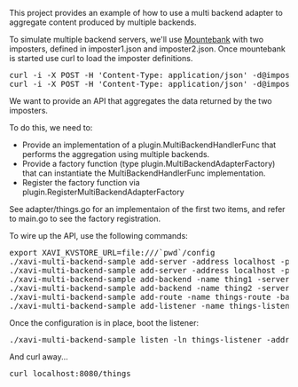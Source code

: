 This project provides an example of how to use a multi backend adapter to aggregate content
produced by multiple backends.

To simulate multiple backend servers, we'll use [Mountebank](http://www.mbtest.org/) with two imposters, defined in imposter1.json
and imposter2.json. Once mountebank is started use curl to load the imposter definitions.

<pre>
curl -i -X POST -H 'Content-Type: application/json' -d@imposter1.json http://127.0.0.1:2525/imposters
curl -i -X POST -H 'Content-Type: application/json' -d@imposter2.json http://127.0.0.1:2525/imposters
</pre>

We want to provide an API that aggregates the data returned by the two imposters.

To do this, we need to:

* Provide an implementation of a plugin.MultiBackendHandlerFunc that performs the aggregation using multiple backends.
* Provide a factory function (type plugin.MultiBackendAdapterFactory) that can instantiate the MultiBackendHandlerFunc implementation.
* Register the factory function via plugin.RegisterMultiBackendAdapterFactory

See adapter/things.go for an implementaion of the first two items, and refer to main.go to see the factory registration.

To wire up the API, use the following commands:

<pre>
export XAVI_KVSTORE_URL=file:///`pwd`/config
./xavi-multi-backend-sample add-server -address localhost -port 5000 -name thing1svr
./xavi-multi-backend-sample add-server -address localhost -port 6000 -name thing2svr
./xavi-multi-backend-sample add-backend -name thing1 -servers thing1svr
./xavi-multi-backend-sample add-backend -name thing2 -servers thing2svr
./xavi-multi-backend-sample add-route -name things-route -backends thing1,thing2 -base-uri /things -multibackend-adapter handle-things
./xavi-multi-backend-sample add-listener -name things-listener -routes things-route
</pre>

Once the configuration is in place, boot the listener:

<pre>
./xavi-multi-backend-sample listen -ln things-listener -address 0.0.0.0:8080
</pre>

And curl away...

<pre>
curl localhost:8080/things
</pre>

